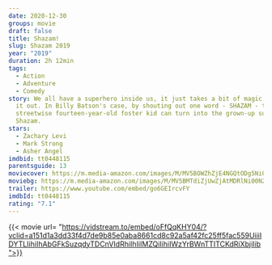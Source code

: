 ```yaml
---
date: 2020-12-30
groups: movie
draft: false
title: Shazam!
slug: Shazam 2019
year: "2019"
duration: 2h 12min
tags:
  - Action
  - Adventure
  - Comedy
story: We all have a superhero inside us, it just takes a bit of magic to bring
  it out. In Billy Batson's case, by shouting out one word - SHAZAM - this
  streetwise fourteen-year-old foster kid can turn into the grown-up superhero
  Shazam.
stars:
  - Zachary Levi
  - Mark Strong
  - Asher Angel
imdbid: tt0448115
parentsguide: 13
moviecover: https://m.media-amazon.com/images/M/MV5BOWZhZjE4NGQtODg5Ni00MjQ1LWJmMzAtNzQ2N2M1NzYzMDJkXkEyXkFqcGdeQXVyMjMwNDgzNjc@._V1_FMjpg_UX970_.jpg
moviebg: https://m.media-amazon.com/images/M/MV5BMTdiZjUwZjAtMDRlNi00N2E1LWFkMDQtNTkyMDQ2YjA2MGMyXkEyXkFqcGdeQXVyNjg2NjQwMDQ@._V1_FMjpg_UX1280_.jpg
trailer: https://www.youtube.com/embed/go6GEIrcvFY
imdbId: tt0448115
rating: "7.1"
---
```


{{< movie url= "https://vidstream.to/embed/oFfQqKHY04/?vclid=a151d1a3dd33f4d7de9b85e0aba8661cd8c92a5af42fc25ff5fac559UiiiIDYTLIihiIhAbGFkSuzqdyTDCnVIdRhiIhIiIMZQiIihiIWzYrBWnTTITCKdRiXbjiIib">}}
